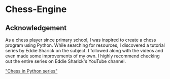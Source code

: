 # Chess-Engine


## Acknowledgement 
As a chess player since primary school, I was inspired to create a chess program using Python. While searching for resources, I discovered a tutorial series by Eddie Sharick on the subject. I followed along with the videos and even made some improvements of my own. I highly recommend checking out the entire series on Eddie Sharick's YouTube channel.

["Chess in Python series"](https://www.youtube.com/playlist?list=PLBwF487qi8MGU81nDGaeNE1EnNEPYWKY_)
